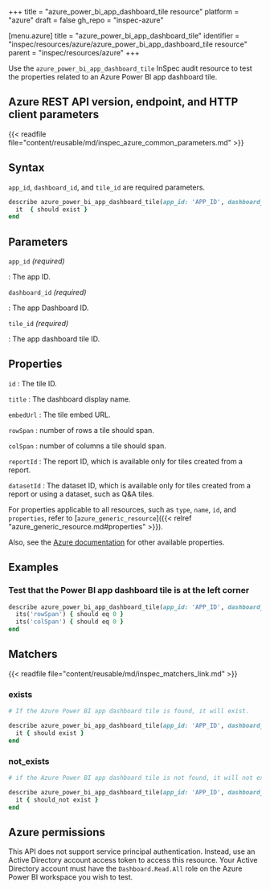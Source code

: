 +++
title = "azure_power_bi_app_dashboard_tile resource"
platform = "azure"
draft = false
gh_repo = "inspec-azure"

[menu.azure]
title = "azure_power_bi_app_dashboard_tile"
identifier = "inspec/resources/azure/azure_power_bi_app_dashboard_tile resource"
parent = "inspec/resources/azure"
+++

Use the `azure_power_bi_app_dashboard_tile` InSpec audit resource to test the properties related to an Azure Power BI app dashboard tile.

## Azure REST API version, endpoint, and HTTP client parameters

{{< readfile file="content/reusable/md/inspec_azure_common_parameters.md" >}}

## Syntax

`app_id`, `dashboard_id`, and `tile_id` are required parameters.

```ruby
describe azure_power_bi_app_dashboard_tile(app_id: 'APP_ID', dashboard_id: 'DASHBOARD_ID', tile_id: 'TILE_ID') do
  it  { should exist }
end
```

## Parameters

`app_id` _(required)_

: The app ID.

`dashboard_id` _(required)_

: The app Dashboard ID.

`tile_id` _(required)_

: The app dashboard tile ID.

## Properties

`id`
: The tile ID.

`title`
: The dashboard display name.

`embedUrl`
: The tile embed URL.

`rowSpan`
: number of rows a tile should span.

`colSpan`
: number of columns a tile should span.

`reportId`
: The report ID, which is available only for tiles created from a report.

`datasetId`
: The dataset ID, which is available only for tiles created from a report or using a dataset, such as Q&A tiles.

For properties applicable to all resources, such as `type`, `name`, `id`, and `properties`, refer to [`azure_generic_resource`]({{< relref "azure_generic_resource.md#properties" >}}).

Also, see the [Azure documentation](https://docs.microsoft.com/en-us/rest/api/power-bi/apps/get-tile) for other available properties.

## Examples

### Test that the Power BI app dashboard tile is at the left corner

```ruby
describe azure_power_bi_app_dashboard_tile(app_id: 'APP_ID', dashboard_id: 'DASHBOARD_ID', tile_id: 'TILE_ID')  do
  its('rowSpan') { should eq 0 }
  its('colSpan') { should eq 0 }
end
```

## Matchers

{{< readfile file="content/reusable/md/inspec_matchers_link.md" >}}

### exists

```ruby
# If the Azure Power BI app dashboard tile is found, it will exist.

describe azure_power_bi_app_dashboard_tile(app_id: 'APP_ID', dashboard_id: 'DASHBOARD_ID', tile_id: 'TILE_ID')  do
  it { should exist }
end
```

### not_exists

```ruby
# if the Azure Power BI app dashboard tile is not found, it will not exist.

describe azure_power_bi_app_dashboard_tile(app_id: 'APP_ID', dashboard_id: 'DASHBOARD_ID', tile_id: 'TILE_ID')  do
  it { should_not exist }
end
```

## Azure permissions

This API does not support service principal authentication. Instead, use an Active Directory account access token to access this resource.
Your Active Directory account must have the `Dashboard.Read.All` role on the Azure Power BI workspace you wish to test.
